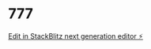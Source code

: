 # 777

[Edit in StackBlitz next generation editor ⚡️](https://stackblitz.com/~/github.com/kode7burn/777)